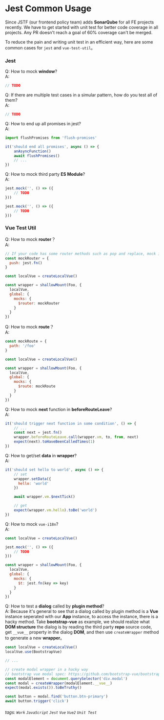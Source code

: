 # Jest Common Usage

Since JSTF (our frontend policy team) adds **SonarQube** for all FE projects recently. We have to get started with unit test for better code coverage in all projects. Any PR doesn't reach a goal of 60% coverage can't be merged.<br/> 

To reduce the pain and writing unit test in an efficient way, here are some common cases for `jest` and `vue-test-util`。

### Jest

Q: How to mock **window**?<br/>
A:
```javascript
// TODO
```

Q: If there are multiple test cases in a simular pattern, how do you test all of them?<br/>
A:
```javascript
// TODO
```

Q: How to end up all promises in jest?<br/>
A:
```javascript
import flushPromises from 'flush-promises'

it('should end all promises', async () => {
    anAsyncFunction()
    await flushPromises()
    // ...
})
```

Q: How to mock third party **ES Module**?<br/>
A:
```javascript
jest.mock('', () => ({
    // TODO
}))

jest.mock('', () => ({
    // TODO
}))
```

### Vue Test Util

Q: How to mock **router**？<br/>
A: 
```javascript
// If your code has some router methods such as pop and replace, mock it with jest.fn is fine.
const mockRouter = {
  push: jest.fn()
}

const localVue = createLocalVue()

const wrapper = shallowMount(Foo, {
  localVue,
  global: {
    mocks: {
      $router: mockRouter
    }
  }
})
```

Q: How to mock **route**？<br/>
A:
```javascript
const mockRoute = {
  path: '/foo'
}

const localVue = createLocalVue()

const wrapper = shallowMount(Foo, {
  localVue,
  global: {
    mocks: {
      $route: mockRoute
    }
  }
})
```

Q: How to mock **next** function in **beforeRouteLeave**?<br/>
A:
```javascript
it('should trigger next function in some condition', () => {
    // ...
    const next = jest.fn()
    wrapper.beforeRouteLeave.call(wrapper.vm, to, from, next)
    expect(next).toHaveBeenCalledTimes(1)
})

```

Q: How to get/set **data** in **wrapper**?<br/>
A:
```javascript
it('should set hello to world', async () => {
    // set
    wrapper.setData({
      hello: 'world'
    })

    await wrapper.vm.$nextTick()

    // get
    expect(wrapper.vm.hello).toBe('world')
})
```

Q: How to mock `vue-i18n`?<br/>
A:
```javascript
const localVue = createLocalVue()

jest.mock('', () => ({
    // TODO
}))

const wrapper = shallowMount(Foo, {
  localVue,
  global: {
    mocks: {
      $t: jest.fn(key => key)
    }
  }
})
```

Q: How to test a **dialog** called by **plugin method**?<br/>
A: Because it's general to see that a dialog called by plugin method is a **Vue** instance seperated with our **App** instance, to access the instance, there is a hacky method. Take **bootstrap-vue** as example, we should realize what **DOM structure** the dialog is by reading the third party **repo** source code, get `__vue__` property in the dialog **DOM**, and then use `createWrapper` method to generate a new **wrapper**。
```javascript
const localVue = createLocalVue()
localVue.use(BootstrapVue)

// ...

// create modal wrapper in a hacky way
// bootstrap vue modal spec: https://github.com/bootstrap-vue/bootstrap-vue/blob/dev/src/components/modal/modal.spec.js
const modalElement = document.querySelector('div.modal')
const modal = createWrapper(modalElement.__vue__)
expect(modal.exists()).toBeTruthy()

const button = modal.find('button.btn-primary')
await button.trigger('click')
```
###### tags: `Work` `JavaScript` `Jest` `Vue` `Vue2` `Unit Test`